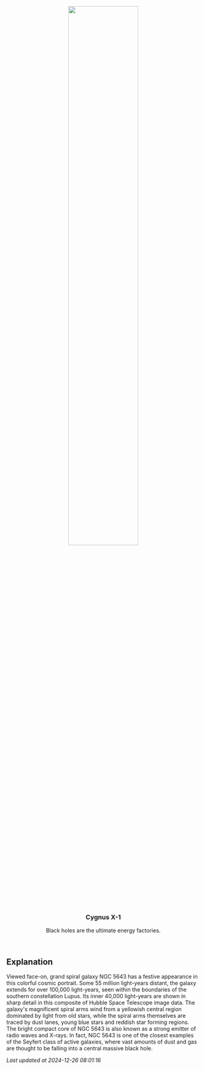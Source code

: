 <p align='center'>
    <img src='https://apod.nasa.gov/apod/image/2412/Hubble_NGC5643_potw2450a1024.jpg' width='60%' />
    <h3 align="center">Cygnus X-1</h3>
    <p align="center">Black holes are the ultimate energy factories.</p>
</p>
<br/>

Explanation
--
Viewed face-on, grand spiral galaxy NGC 5643 has a festive appearance in this colorful cosmic portrait. Some 55 million light-years distant, the galaxy extends for over 100,000 light-years, seen within the boundaries of the southern constellation Lupus. Its inner 40,000 light-years are shown in sharp detail in this composite of Hubble Space Telescope image data. The galaxy's magnificent spiral arms wind from a yellowish central region dominated by light from old stars, while the spiral arms themselves are traced by dust lanes, young blue stars and reddish star forming regions. The bright compact core of NGC 5643 is also known as a strong emitter of radio waves and X-rays. In fact, NGC 5643 is one of the closest examples of the Seyfert class of active galaxies, where vast amounts of dust and gas are thought to be falling into a central massive black hole.


*Last updated at 2024-12-26 08:01:16*
